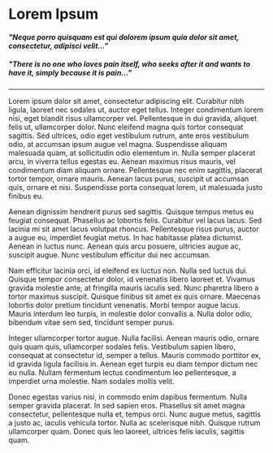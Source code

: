 # Lorem Ipsum

#### *"Neque porro quisquam est qui dolorem ipsum quia dolor sit amet, consectetur, adipisci velit..."*

##### "There is no one who loves pain itself, who seeks after it and wants to have it, simply because it is pain..."

---

   
 

Lorem ipsum dolor sit amet, consectetur adipiscing elit. Curabitur nibh ligula, laoreet nec sodales ut, auctor eget tellus. Integer condimentum lorem nisi, eget blandit risus ullamcorper vel. Pellentesque in dui gravida, aliquet felis ut, ullamcorper dolor. Nunc eleifend magna quis tortor consequat sagittis. Sed ultrices, odio eget vestibulum rutrum, ante eros vestibulum odio, at accumsan ipsum augue vel magna. Suspendisse aliquam malesuada quam, at sollicitudin odio elementum in. Nulla semper placerat arcu, in viverra tellus egestas eu. Aenean maximus risus mauris, vel condimentum diam aliquam ornare. Pellentesque nec enim sagittis, placerat tortor tempor, ornare mauris. Aenean lacus purus, suscipit ut accumsan quis, ornare et nisi. Suspendisse porta consequat lorem, ut malesuada justo finibus eu.

Aenean dignissim hendrerit purus sed sagittis. Quisque tempus metus eu feugiat consequat. Phasellus ac lobortis felis. Curabitur vel lacus lacus. Sed lacinia mi sit amet lacus volutpat rhoncus. Pellentesque risus purus, auctor a augue eu, imperdiet feugiat metus. In hac habitasse platea dictumst. Aenean in luctus nunc. Aenean quis arcu posuere, ultricies augue ac, suscipit augue. Nunc vestibulum efficitur dui nec accumsan.

Nam efficitur lacinia orci, id eleifend ex luctus non. Nulla sed luctus dui. Quisque tempor consectetur dolor, id venenatis libero laoreet et. Vivamus gravida molestie ante, at fringilla mauris iaculis sed. Nunc pharetra libero a tortor maximus suscipit. Quisque finibus sit amet ex quis ornare. Maecenas lobortis dolor pretium tincidunt venenatis. Morbi tempor augue lacus. Mauris interdum leo turpis, in molestie dolor convallis a. Nulla dolor odio, bibendum vitae sem sed, tincidunt semper purus.

Integer ullamcorper tortor augue. Nulla facilisi. Aenean mauris odio, ornare quis quam quis, ullamcorper sodales felis. Vestibulum sapien libero, consequat at consectetur id, semper a tellus. Mauris commodo porttitor ex, id gravida ligula facilisis in. Aenean eget turpis eu diam tempor dictum nec eu nulla. Nullam fermentum lectus condimentum leo pellentesque, a imperdiet urna molestie. Nam sodales mollis velit.

Donec egestas varius nisi, in commodo enim dapibus fermentum. Nulla semper gravida placerat. In sed sapien eros. Phasellus sit amet magna consectetur, pellentesque nulla et, tempus orci. Nunc augue metus, sagittis a justo ac, iaculis vehicula tortor. Nulla ac scelerisque nibh. Quisque rutrum ullamcorper quam. Donec quis leo laoreet, ultrices felis iaculis, sagittis quam.

